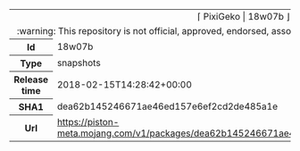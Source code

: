 <html><table>
<tr><td colspan="2" align="center"><img width="0" height="0"><br/>⌈ PixiGeko | 18w07b ⌋<br/><img width="0" height="0"></td></tr>
<tr><td colspan="2" align="center"><img width="0" height="0"><br/>
:warning: This repository is not official, approved, endorsed, associated or connected with Mojang :warning:
<br/><img width="0" height="0"></td></tr>
<tr><th>Id</th><td>18w07b</td></tr>
<tr><th>Type</th><td>snapshots</td></tr>
<tr><th>Release time</th><td>2018-02-15T14:28:42+00:00</td></tr>
<tr><th>SHA1</th><td>dea62b145246671ae46ed157e6ef2cd2de485a1e</td></tr>
<tr><th>Url</th><td><a href="https://piston-meta.mojang.com/v1/packages/dea62b145246671ae46ed157e6ef2cd2de485a1e/18w07b.json">https://piston-meta.mojang.com/v1/packages/dea62b145246671ae46ed157e6ef2cd2de485a1e/18w07b.json</a></td></tr>